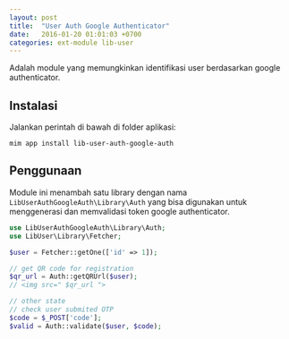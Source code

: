```yaml
---
layout: post
title:  "User Auth Google Authenticator"
date:   2016-01-20 01:01:03 +0700
categories: ext-module lib-user
---
```


Adalah module yang memungkinkan identifikasi user berdasarkan google authenticator.

## Instalasi

Jalankan perintah di bawah di folder aplikasi:

```
mim app install lib-user-auth-google-auth
```

## Penggunaan

Module ini menambah satu library dengan nama `LibUserAuthGoogleAuth\Library\Auth`
yang bisa digunakan untuk menggenerasi dan memvalidasi token google authenticator.

```php
use LibUserAuthGoogleAuth\Library\Auth;
use LibUser\Library\Fetcher;

$user = Fetcher::getOne(['id' => 1]);

// get QR code for registration
$qr_url = Auth::getQRUrl($user);
// <img src=" $qr_url ">

// other state
// check user submited OTP
$code = $_POST['code'];
$valid = Auth::validate($user, $code);
```
